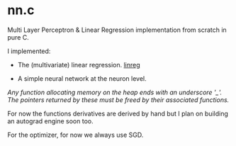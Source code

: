 # nn.c
Multi Layer Perceptron & Linear Regression implementation from scratch in pure C.

I implemented:
- The (multivariate) linear regression. [linreg](linreg)
<!-- - The (multivariate) polynomial regression. [polreg](polreg) -->
- A simple neural network at the neuron level.
<!-- - A complete multi-layer perceptron. -->

*Any function allocating memory on the heap ends with an underscore '_'.*\
*The pointers returned by these must be freed by their associated functions.*

For now the functions derivatives are derived by hand but I plan on building an autograd engine soon too.

For the optimizer, for now we always use SGD.
